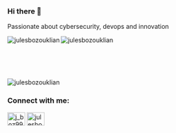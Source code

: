 ### Hi there 👋 

Passionate about cybersecurity, devops and innovation

<p><img align="left" src="https://github-readme-stats.vercel.app/api?username=julesbozouklian&&count_private=true&show_icons=true&theme=tokyonight" alt="julesbozouklian" /></p>

<p><img align="center" src="https://github-readme-stats.vercel.app/api/top-langs/?username=julesbozouklian&&count_private=true&theme=tokyonight" alt="julesbozouklian" /></p>

<br/><br/><br/>
<p align="left"> <img src="https://komarev.com/ghpvc/?username=julesbozouklian&label=Profile%20views&color=0e75b6&style=flat" alt="julesbozouklian" /> </p>

<h3 align="left">Connect with me:</h3>
<p align="left">
<a href="https://twitter.com/j_boz99" target="blank"><img align="center" src="https://raw.githubusercontent.com/rahuldkjain/github-profile-readme-generator/master/src/images/icons/Social/twitter.svg" alt="j_boz99" height="30" width="40" /></a>
<a href="https://linkedin.com/in/julesbozouklian" target="blank"><img align="center" src="https://raw.githubusercontent.com/rahuldkjain/github-profile-readme-generator/master/src/images/icons/Social/linked-in-alt.svg" alt="julesbozouklian" height="30" width="40" /></a>
</p>

